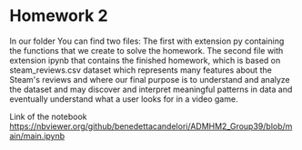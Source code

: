 # Homework 2 
In our folder You can find two files:
The first with extension py containing the functions that we create to solve the homework.
The second file with extension ipynb that contains the finished homework, which is based on steam_reviews.csv dataset which represents many features about the Steam's reviews and where our final purpose is to understand and analyze the dataset and may discover and interpret meaningful patterns in data and eventually understand what a user looks for in a video game.


Link of the notebook
https://nbviewer.org/github/benedettacandelori/ADMHM2_Group39/blob/main/main.ipynb
